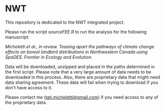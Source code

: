 # NWT
This repository is dedicated to the NWT integrated project. 

Please run the script _sourceFEE.R_ to run the analysis for the following manuscript:

_Micheletti et al., in review. Teasing apart the pathways of climate change effects on boreal landbird distributions in Northwestern Canada using SpaDES. Frontier in Ecology and Evolution._

Data will be downloaded, unzipped and placed in the paths determined in the first script. Please note that a very large amount of data needs to be downloaded in this process. Also, there are proprietary data that might need data sharing agreement. These data will fail when trying to download if you don't have access to it.

Please contact me (tati.micheletti@gmail.com) if you need access to any of the proprietary data. 
